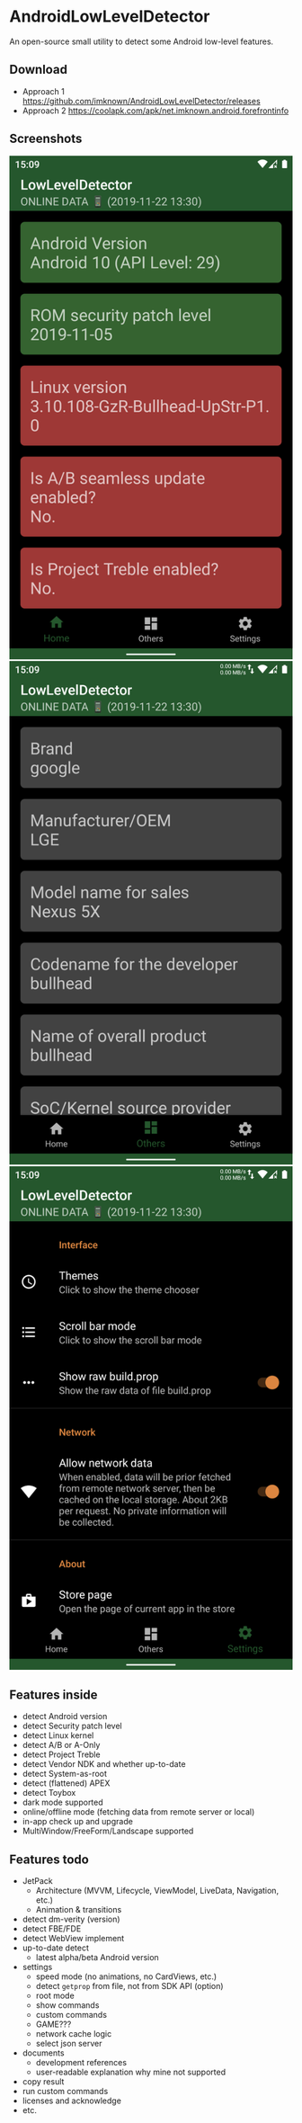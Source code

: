 # AndroidLowLevelDetector
An open-source small utility to detect some Android low-level features.

## Download
- Approach 1
https://github.com/imknown/AndroidLowLevelDetector/releases
- Approach 2
https://coolapk.com/apk/net.imknown.android.forefrontinfo

## Screenshots
![Home](art/home.png "Home") ![Others](art/others.png "Others") ![Settings](art/settings.png "Settings")

## Features inside
- detect Android version
- detect Security patch level
- detect Linux kernel
- detect A/B or A-Only
- detect Project Treble
- detect Vendor NDK and whether up-to-date
- detect System-as-root
- detect (flattened) APEX
- detect Toybox
- dark mode supported
- online/offline mode (fetching data from remote server or local)
- in-app check up and upgrade
- MultiWindow/FreeForm/Landscape supported

## Features todo
- JetPack
  - Architecture (MVVM, Lifecycle, ViewModel, LiveData, Navigation, etc.)
  - Animation & transitions
- detect dm-verity (version)
- detect FBE/FDE
- detect WebView implement
- up-to-date detect
  - latest alpha/beta Android version
- settings
  - speed mode (no animations, no CardViews, etc.)
  - detect `getprop` from file, not from SDK API (option)
  - root mode
  - show commands
  - custom commands
  - GAME???
  - network cache logic
  - select json server
- documents
  - development references
  - user-readable explanation why mine not supported
- copy result
- run custom commands
- licenses and acknowledge
- etc.
